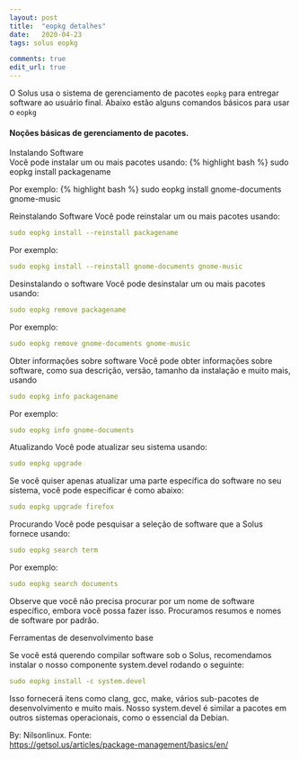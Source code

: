 ```yaml
---
layout: post
title:  "eopkg detalhes"
date:   2020-04-23
tags: solus eopkg

comments: true
edit_url: true
---
```




O Solus usa o sistema de gerenciamento de pacotes ``eopkg`` para entregar software ao usuário final. 
Abaixo estão alguns comandos básicos para usar o ``eopkg``


#### Noções básicas de gerenciamento de pacotes.

Instalando Software  
Você pode instalar um ou mais pacotes usando:
{% highlight bash %}
sudo eopkg install packagename

Por exemplo:
{% highlight bash %}
sudo eopkg install gnome-documents gnome-music

Reinstalando Software
Você pode reinstalar um ou mais pacotes usando:
```yml
sudo eopkg install --reinstall packagename
```
Por exemplo:
```yml
sudo eopkg install --reinstall gnome-documents gnome-music
```
Desinstalando o software
Você pode desinstalar um ou mais pacotes usando:
```yml
sudo eopkg remove packagename
```
Por exemplo:
```yml
sudo eopkg remove gnome-documents gnome-music
```
Obter informações sobre software
Você pode obter informações sobre software, como sua descrição, versão, tamanho da instalação e muito mais, usando
```yml
sudo eopkg info packagename
```
Por exemplo:
```yml
sudo eopkg info gnome-documents
```
Atualizando
Você pode atualizar seu sistema usando:
```yml
sudo eopkg upgrade
```
Se você quiser apenas atualizar uma parte específica do software no seu sistema, você pode especificar é como abaixo:
```yml
sudo eopkg upgrade firefox
```
Procurando
Você pode pesquisar a seleção de software que a Solus fornece usando:
```yml
sudo eopkg search term
```
Por exemplo:
```yml
sudo eopkg search documents
```
Observe que você não precisa procurar por um nome de software específico, embora você possa fazer isso. Procuramos resumos e nomes de software por padrão.

Ferramentas de desenvolvimento base

Se você está querendo compilar software sob o Solus, recomendamos instalar o nosso componente system.devel rodando o seguinte:
```yml
sudo eopkg install -c system.devel
```
Isso fornecerá itens como clang, gcc, make, vários sub-pacotes de desenvolvimento e muito mais. Nosso system.devel é similar a pacotes em outros sistemas operacionais, como o essencial da Debian.


By: Nilsonlinux. Fonte:  
https://getsol.us/articles/package-management/basics/en/

